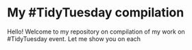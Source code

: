 # My #TidyTuesday compilation
Hello! Welcome to my repository on compilation of my work on #TidyTuesday event. Let me show you on each 
